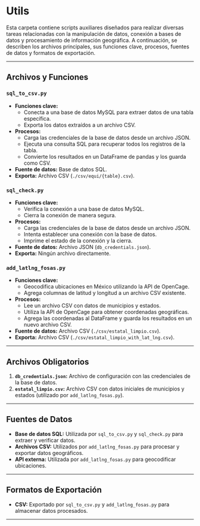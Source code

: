 # Utils

Esta carpeta contiene scripts auxiliares diseñados para realizar diversas tareas relacionadas con la manipulación de datos, conexión a bases de datos y procesamiento de información geográfica. A continuación, se describen los archivos principales, sus funciones clave, procesos, fuentes de datos y formatos de exportación.

---

## Archivos y Funciones

### `sql_to_csv.py`
- **Funciones clave:**
  - Conecta a una base de datos MySQL para extraer datos de una tabla específica.
  - Exporta los datos extraídos a un archivo CSV.
- **Procesos:**
  - Carga las credenciales de la base de datos desde un archivo JSON.
  - Ejecuta una consulta SQL para recuperar todos los registros de la tabla.
  - Convierte los resultados en un DataFrame de pandas y los guarda como CSV.
- **Fuente de datos:** Base de datos SQL.
- **Exporta:** Archivo CSV (`./csv/equi/{table}.csv`).

### `sql_check.py`
- **Funciones clave:**
  - Verifica la conexión a una base de datos MySQL.
  - Cierra la conexión de manera segura.
- **Procesos:**
  - Carga las credenciales de la base de datos desde un archivo JSON.
  - Intenta establecer una conexión con la base de datos.
  - Imprime el estado de la conexión y la cierra.
- **Fuente de datos:** Archivo JSON (`db_credentials.json`).
- **Exporta:** Ningún archivo directamente.

### `add_latlng_fosas.py`
- **Funciones clave:**
  - Geocodifica ubicaciones en México utilizando la API de OpenCage.
  - Agrega columnas de latitud y longitud a un archivo CSV existente.
- **Procesos:**
  - Lee un archivo CSV con datos de municipios y estados.
  - Utiliza la API de OpenCage para obtener coordenadas geográficas.
  - Agrega las coordenadas al DataFrame y guarda los resultados en un nuevo archivo CSV.
- **Fuente de datos:** Archivo CSV (`./csv/estatal_limpio.csv`).
- **Exporta:** Archivo CSV (`./csv/estatal_limpio_with_lat_lng.csv`).

---

## Archivos Obligatorios

1. **`db_credentials.json`:** Archivo de configuración con las credenciales de la base de datos.
2. **`estatal_limpio.csv`:** Archivo CSV con datos iniciales de municipios y estados (utilizado por `add_latlng_fosas.py`).

---

## Fuentes de Datos

- **Base de datos SQL:** Utilizada por `sql_to_csv.py` y `sql_check.py` para extraer y verificar datos.
- **Archivos CSV:** Utilizados por `add_latlng_fosas.py` para procesar y exportar datos geográficos.
- **API externa:** Utilizada por `add_latlng_fosas.py` para geocodificar ubicaciones.

---

## Formatos de Exportación

- **CSV:** Exportado por `sql_to_csv.py` y `add_latlng_fosas.py` para almacenar datos procesados.

---
